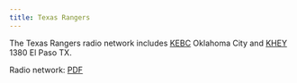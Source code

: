 ```yaml
---
title: Texas Rangers
---
```

The Texas Rangers radio network includes [KEBC] Oklahoma City and [KHEY]
1380 El Paso TX.

Radio network: [PDF](http://texas.rangers.mlb.com/tex/download/y2017/2017_Texas_Rangers_Radio_Network.pdf)

[KEBC]:https://emv-commonplace.netlify.com/radio/am-broadcast/kebc/
[KHEY]:https://emv-commonplace.netlify.com/radio/am-broadcast/khey/
